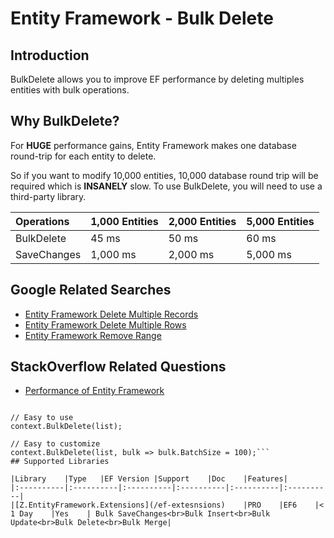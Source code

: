 # Entity Framework - Bulk Delete

## Introduction

BulkDelete allows you to improve EF performance by deleting multiples entities with bulk operations.

## Why BulkDelete?

For **HUGE** performance gains, Entity Framework makes one database round-trip for each entity to delete. 

So if you want to modify 10,000 entities, 10,000 database round trip will be required which is **INSANELY** slow. To use BulkDelete, you will need to use a third-party library.

|Operations	|1,000 Entities	|2,000 Entities	|5,000 Entities|
|:----------|:----------|:----------|:----------|
|BulkDelete	|45 ms	|50 ms	|60 ms|
|SaveChanges	|1,000 ms	|2,000 ms	|5,000 ms|

## Google Related Searches

 - [Entity Framework Delete Multiple Records](https://www.google.com/search?q=entity+framework+delete+multiple+records)
 - [Entity Framework Delete Multiple Rows](https://www.google.com/search?q=entity+framework+delete+multiple+rows)
 - [Entity Framework Remove Range](https://www.google.com/search?q=entity+framework+remove+range)

## StackOverflow Related Questions

 - [Performance of Entity Framework](https://stackoverflow.com/questions/37204130/performance-of-entity-framework)


```csharp// using Z.EntityFramework.Extensions; // Don't forget to include this.

// Easy to use
context.BulkDelete(list);

// Easy to customize
context.BulkDelete(list, bulk => bulk.BatchSize = 100);```
## Supported Libraries

|Library	|Type	|EF Version	|Support	|Doc	|Features|
|:----------|:----------|:----------|:----------|:----------|:----------|
|[Z.EntityFramework.Extensions](/ef-extesnsions)	|PRO	|EF6	|< 1 Day	|Yes	| Bulk SaveChanges<br>Bulk Insert<br>Bulk Update<br>Bulk Delete<br>Bulk Merge|